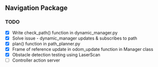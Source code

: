 ## Navigation Package

### TODO

- [X] Write check\_path() function in dynamic\_manager.py
- [X] Solve issue - dynamic_manager updates & subscribes to path
- [X] plan() function in path_planner.py
- [X] Frame of reference update in odom_update function in Manager class
- [X] Obstacle detection testing using LaserScan
- [ ] Controller action server
